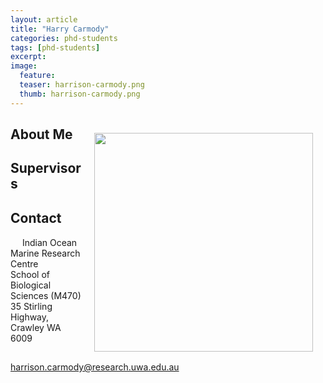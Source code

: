 ```yaml
---
layout: article
title: "Harry Carmody"
categories: phd-students
tags: [phd-students]
excerpt: 
image:
  feature: 
  teaser: harrison-carmody.png
  thumb: harrison-carmody.png
---
```

## 
<img src='/images/harrison-carmody.png' align='right' width="350" hspace="20" vspace="10">

## About Me

## Supervisors

## Contact
<img src='/images/icons/building-regular.svg' width="15px"> Indian Ocean Marine Research Centre <br>
School of Biological Sciences (M470)<br>
35 Stirling Highway, Crawley WA 6009

<img src='/images/icons/envelope-regular.svg' width="15px"> <a href="mailto:harrison.carmody@research.uwa.edu.au"> harrison.carmody@research.uwa.edu.au</a><br>
